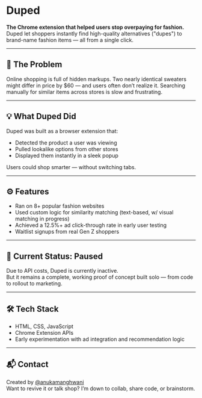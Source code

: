 # Duped

**The Chrome extension that helped users stop overpaying for fashion.**  
Duped let shoppers instantly find high-quality alternatives ("dupes") to brand-name fashion items — all from a single click.

---

## 🧠 The Problem  
Online shopping is full of hidden markups. Two nearly identical sweaters might differ in price by $60 — and users often don’t realize it. Searching manually for similar items across stores is slow and frustrating.

---

## 💡 What Duped Did  
Duped was built as a browser extension that:
- Detected the product a user was viewing
- Pulled lookalike options from other stores
- Displayed them instantly in a sleek popup

Users could shop smarter — without switching tabs.

---

## ⚙️ Features
- Ran on 8+ popular fashion websites
- Used custom logic for similarity matching (text-based, w/ visual matching in progress)
- Achieved a 12.5%+ ad click-through rate in early user testing
- Waitlist signups from real Gen Z shoppers

---

## 🚧 Current Status: Paused
Due to API costs, Duped is currently inactive.  
But it remains a complete, working proof of concept built solo — from code to rollout to marketing.

---

## 🛠️ Tech Stack
- HTML, CSS, JavaScript
- Chrome Extension APIs
- Early experimentation with ad integration and recommendation logic

---

## 📬 Contact  
Created by [@anukamanghwani](https://github.com/anukamanghwani)  
Want to revive it or talk shop? I’m down to collab, share code, or brainstorm.

